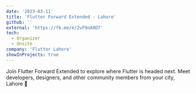 ```yaml
---
date: '2023-03-11'
title: 'Flutter Forward Extended - Lahore'
github: ''
external: 'https://fb.me/e/2vF9nA9D7'
tech:
  - Organizer
  - Onsite
company: 'Flutter Lahore'
showInProjects: true
---
```


Join Flutter Forward Extended to explore where Flutter is headed next. Meet developers, designers, and other community members from your city, Lahore 🤩